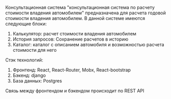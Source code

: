 Консультационная система "консультационная система по расчету стоимости владения автомобилем" предназначена для расчета годовой стоимости владения автомобилем. 
В данной системе имеются следующие блоки:
1) Калькулятор: расчет стоимости владения автомобилем
2) История запросов: Сохранение расчетов в историю
3) Каталог: каталог с описанием автомобиля и возможностью расчета стоимости для него

Стэк технологий:
1) Фронтенд: React, React-Router, Mobx, React-bootstrap
2) Бэкенд: django
3) База данных: Postgres

Связь между фронтендом и бэкендом происходит по REST API
